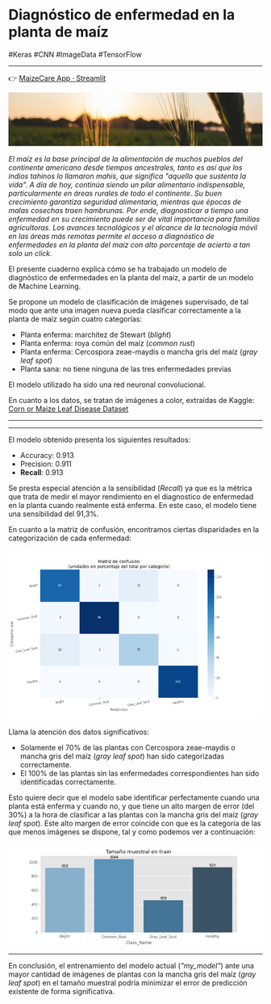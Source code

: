 # Diagnóstico de enfermedad en la planta de maíz

#Keras #CNN #ImageData #TensorFlow

----------------------------------------------------------------------------------------------
👉 [MaizeCare App · Streamlit](https://share.streamlit.io/gonzalovf1996/maize-plant-disease-diagnosis/main/app/main.py)

![Texto alternativo](/app/imagenes/dataset-cover.jpg)

_El maíz es la base principal de la alimentación de muchos pueblos del continente americano desde tiempos ancestrales, tanto es así que los indios tahinos lo llamaron _mahis_, que significa "aquello que sustenta la vida". A día de hoy, continúa siendo un pilar alimentario indispensable, particularmente en áreas rurales de todo el continente. Su buen crecimiento garantiza seguridad alimentaria, mientras que épocas de malas cosechas traen hambrunas. Por ende, diagnosticar a tiempo una enfermedad en su crecimiento puede ser de vital importancia para familias agricultoras. Los avances tecnológicos y el alcance de la tecnología móvil en las áreas más remotas permite el acceso a diagnóstico de enfermedades en la planta del maíz con alto porcentaje de acierto a tan solo un click._

El presente cuaderno explica cómo se ha trabajado un modelo de diagnóstico de enfermedades en la planta del maíz, a partir de un modelo de Machine Learning.

Se propone un modelo de clasificación de imágenes supervisado, de tal modo que ante una imagen nueva pueda clasificar correctamente a la planta de maíz según cuatro categorías:
- Planta enferma: marchitez de Stewart (_blight_)
- Planta enferma: roya común del maíz (_common rust_)
- Planta enferma: Cercospora zeae-maydis o mancha gris del maíz (_gray leaf spot_)
- Planta sana: no tiene ninguna de las tres enfermedades previas

El modelo utilizado ha sido una red neuronal convolucional.

En cuanto a los datos, se tratan de imágenes a color, extraídas de Kaggle: [Corn or Maize Leaf Disease Dataset](https://www.kaggle.com/datasets/smaranjitghose/corn-or-maize-leaf-disease-dataset)

----------------------------------------------------------------------------------------------
----------------------------------------------------------------------------------------------

El modelo obtenido presenta los siguientes resultados:
- Accuracy: 0.913
- Precision: 0.911
- __Recall__: 0.913

Se presta especial atención a la sensibilidad (_Recall_) ya que es la métrica que trata de medir el mayor rendimiento en el diagnostico de enfermedad en la planta cuando realmente está enferma. En este caso, el modelo tiene una sensibilidad del 91,3%.

En cuanto a la matriz de confusión, encontramos ciertas disparidades en la categorización de cada enfermedad:

![Texto alternativo](/src/utils/cm_my_model.png)

Llama la atención dos datos significativos:
- Solamente el 70% de las plantas con Cercospora zeae-maydis o mancha gris del maíz (_gray leaf spot_) han sido categorizadas correctamente.
- El 100% de las plantas sin las enfermedades correspondientes han sido identificadas correctamente.

Esto quiere decir que el modelo sabe identificar perfectamente cuando una planta está enferma y cuando no, y que tiene un alto margen de error (del 30%) a la hora de clasificar a las plantas con la mancha gris del maíz (_gray leaf spot_). Este alto margen de error  coincide con que es la categoría de las que menos imágenes se dispone, tal y como podemos ver a continuación:

![Texto alternativo](/src/utils/number_images.png)

----------------------------------------------------------------------------------------------
En conclusión, el entrenamiento del modelo actual (_"my_model"_) ante una mayor cantidad de imágenes de plantas con la mancha gris del maíz (_gray leaf spot_) en el tamaño muestral podría minimizar el error de predicción existente de forma significativa.
